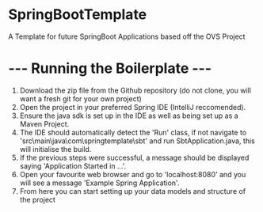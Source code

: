 # SpringBootTemplate
A Template for future SpringBoot Applications based off the OVS Project

# --- Running the Boilerplate ---

  1. Download the zip file from the Github repository (do not clone, you will want a fresh git for your own project)
  2. Open the project in your preferred Spring IDE (IntelliJ reccomended).
  3. Ensure the java sdk is set up in the IDE as well as being set up as a Maven Project.
  4. The IDE should automatically detect the 'Run' class, if not navigate to 'src\main\java\com\springtemplate\sbt\' and run SbtApplication.java, this will initialise the build.
  5. If the previous steps were successful, a message should be displayed saying 'Application Started in ...'.
  6. Open your favourite web browser and go to 'localhost:8080' and you will see a message 'Example Spring Application'.
  7. From here you can start setting up your data models and structure of the project
